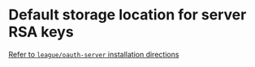 # Default storage location for server RSA keys

[Refer to `league/oauth-server` installation directions](https://oauth2.thephpleague.com/installation/)
